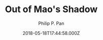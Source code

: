 ---
title: "Out of Mao's Shadow"
date: 2018-05-18T17:44:58.000Z
draft: false
tags: [Philip P. Pan]
layout: book
image: https://images-na.ssl-images-amazon.com/images/P/B001B8NWGY.LZZZZZZZ.jpg
image: 
  - https://images-na.ssl-images-amazon.com/images/P/B001B8NWGY.LZZZZZZZ.jpg
asin: "B001B8NWGY"
yaml: out-of-mao-s-shadow
author: Philip P. Pan

---